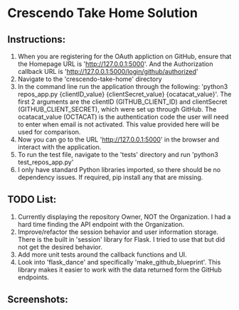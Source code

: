 # Crescendo Take Home Solution #

## Instructions: ##
1. When you are registering for the OAuth appliction on GitHub, ensure that the Homepage URL is 'http://127.0.0.1:5000'. And the Authorization callback URL is 'http://127.0.0.1:5000/login/github/authorized'
2. Navigate to the 'crescendo-take-home' directory
3. In the command line run the application through the following: 'python3 repos_app.py {clientID_value} {clientSecret_value} {ocatacat_value}'. The first 2 arguments are the clientID (GITHUB_CLIENT_ID) and clientSecret (GITHUB_CLIENT_SECRET), which were set up through GitHub. The ocatacat_value (OCTACAT) is the authentication code the user will need to enter when email is not activated. This value provided here will be used for comparison. 
4. Now you can go to the URL 'http://127.0.0.1:5000' in the browser and interact with the application.
5. To run the test file, navigate to the 'tests' directory and run 'python3 test_repos_app.py'
6. I only have standard Python libraries imported, so there should be no dependency issues. If required, pip install any that are missing.  

## TODO List: ##
1. Currently displaying the repository Owner, NOT the Organization. I had a hard time finding the API endpoint with the Organization.
2. Improve/refactor the session behavior and user information storage. There is the built in 'session' library for Flask. I tried to use that but did not get the desired behavior.
3. Add more unit tests around the callback functions and UI.
4. Look into 'flask_dance' and specifically 'make_github_blueprint'. This library makes it easier to work with the data returned form the GitHub endpoints.

## Screenshots: ##
